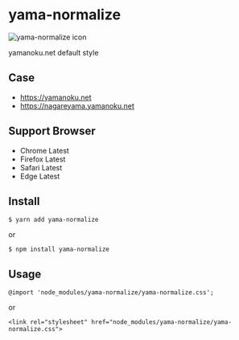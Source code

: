 # yama-normalize

![yama-normalize icon](https://yama-normalize.netlify.app/Icon.svg)

yamanoku.net default style

## Case
- https://yamanoku.net
- https://nagareyama.yamanoku.net

## Support Browser
- Chrome Latest
- Firefox Latest
- Safari Latest
- Edge Latest

## Install

```
$ yarn add yama-normalize
```

or

```
$ npm install yama-normalize
```

## Usage

```
@import 'node_modules/yama-normalize/yama-normalize.css';
```

or

```
<link rel="stylesheet" href="node_modules/yama-normalize/yama-normalize.css">
```
